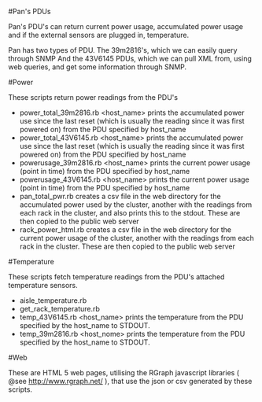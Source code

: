 #Pan's PDUs

Pan's PDU's can return current power usage, accumulated power usage and if the external sensors are plugged in, temperature.

Pan has two types of PDU. The 39m2816's, which we can easily query through SNMP
And the 43V6145 PDUs, which we can pull XML from, using web queries, and get some information through SNMP.

#Power

These scripts return power readings from the PDU's
* power_total_39m2816.rb <host_name>  prints the accumulated power use since the last reset (which is usually the reading since it was first powered on) from the PDU specified by host_name
* power_total_43V6145.rb <host_name>  prints the accumulated power use since the last reset (which is usually the reading since it was first powered on) from the PDU specified by host_name
* powerusage_39m2816.rb <host_name> prints the current power usage (point in time) from the PDU specified by host_name
* powerusage_43V6145.rb <host_name> prints the current power usage (point in time) from the PDU specified by host_name
* pan_total_pwr.rb creates a csv file in the web directory for the accumulated power used by the cluster, another with the readings from each rack in the cluster, and also prints this to the stdout. These are then copied to the public web server
* rack_power_html.rb creates a csv file in the web directory for the current power usage of the cluster, another with the readings from each rack in the cluster. These are then copied to the public web server

#Temperature

These scripts fetch temperature readings from the PDU's attached temperature sensors.
* aisle_temperature.rb
* get_rack_temperature.rb
* temp_43V6145.rb <host_name> prints the temperature from the PDU specified by the host_name to STDOUT.
* temp_39m2816.rb <host_nome> prints the temperature from the PDU specified by the host_name to STDOUT.

#Web

These are HTML 5 web pages, utilising the RGraph javascript libraries ( @see http://www.rgraph.net/ ), that use the json or csv generated by these scripts.

